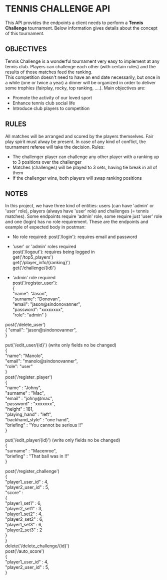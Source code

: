 # TENNIS CHALLENGE API

This API provides the endpoints a client needs to perform a **Tennis Challenge** tournament. Below information gives details about the concept of this tournament.

## OBJECTIVES

Tennis Challenge is a wonderful tournament very easy to implement at any tennis club. Players can challenge each other
(with certain rules) and the results of those matches feed the ranking.                  
This competition doesn't need to have an end date necessarily, but once in a while (one or twice a year) a dinner will
be organized in order to deliver some trophies (fairplay, rocky, top ranking, ....). Main objectives are:
- Promote the activity of our loved sport
- Enhance tennis club social life             
- Introduce club players to competition


## RULES

All matches will be arranged and scored by the players themselves. Fair play spirit must alway be present.
In case of any kind of conflict, the tournament referee will take the decision. Rules:
- The challenger player can challenge any other player with a ranking up to 3 positions over the challenger
- Matches (challenges) will be played to 3 sets, having tie break in all of them            
- If the challenger wins, both players will swap ranking positions

## NOTES

In this project, we have three kind of entities: users (can have 'admin' or 'user' role), players (always have 'user' role) and challenges (= tennis matches). Some endpoints require 'admin' role, some require just 'user' role and one (login) has no role requirement. These are the endpoints and example of expected body in postman:

- No role required:
post('/login'): requires email and password

- 'user' or 'admin' roles required  
post('/logout'): requires being logged in  
get('/top5_players')  
get('/player_info/{ranking}')  
get('/challenge/{id}')  


- 'admin' role required  
post('/register_user'):   
    {  
    "name": "Jason",   
    "surname": "Donovan",  
    "email": "jason@sindonovanner",  
    "password": "xxxxxxxx",  
    "role": "admin"
    }  

post('/delete_user')  
    {
    "email": "jason@sindonovanner",  
    }  

put('/edit_user/{id}') (write only fields no be changed)  
    {  
    "name": "Manolo",   
    "email": "manolo@sindonovanner",  
    "role": "user"  
    }  
post('/register_player')  
    {  
    "name" : "Johny",  
    "surname" : "Mac",  
    "email" : "johny@mac",  
    "password" : "xxxxxxx",  
    "height" : 181,  
    "playing_hand" : "left",  
    "backhand_style" : "one hand",  
    "briefing" : "You cannot be serious !!"  
    }  

put('/edit_player/{id}') (write only fields no be changed)  
    {  
    "surname" : "Macenroe",  
    "briefing" : "That ball was in !!"  
    }  

post('/register_challenge')  
{  
"player1_user_id" : 4,  
"player2_user_id" : 5,  
"score" :   
    {  
         "player1_set1" : 6,  
        "player2_set1" : 3,  
        "player1_set2" : 4,  
        "player2_set2" : 6,  
        "player1_set3" : 6,  
        "player2_set3" : 2  
    }  
}  
delete('/delete_challenge/{id}')  
post('/auto_score')  
    {  
    "player1_user_id" : 4,  
    "player2_user_id" : 5,  
    }  

    


